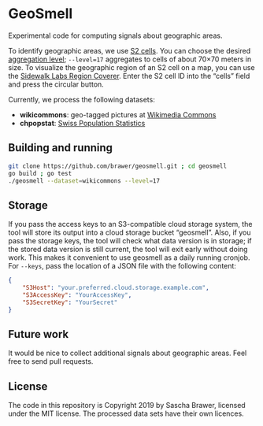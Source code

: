 # GeoSmell

Experimental code for computing signals about geographic areas.

To identify geographic areas, we use [S2 cells](http://s2geometry.io/).
You can choose the desired
[aggregation level](https://s2geometry.io/resources/s2cell_statistics);
`--level=17` aggregates to cells of about 70×70 meters in size.
To visualize the geographic region of an S2 cell on a map, you can use
the [Sidewalk Labs Region Coverer](https://s2.sidewalklabs.com/regioncoverer/).
Enter the S2 cell ID into the “cells” field and press the circular button.

Currently, we process the following datasets:

* **wikicommons**: geo-tagged pictures at
  [Wikimedia Commons](https://commons.wikimedia.org/)
* **chpopstat**: [Swiss Population Statistics](https://www.bfs.admin.ch/bfs/de/home/dienstleistungen/geostat/geodaten-bundesstatistik/gebaeude-wohnungen-haushalte-personen/bevoelkerung-haushalte-ab-2010.assetdetail.9606372.html)



## Building and running

```sh
git clone https://github.com/brawer/geosmell.git ; cd geosmell
go build ; go test
./geosmell --dataset=wikicommons --level=17
```


## Storage

If you pass the access keys to an S3-compatible cloud storage system,
the tool will store its output into a cloud storage bucket “geosmell”.
Also, if you pass the storage keys, the tool will check what data version
is in storage; if the stored data version is still current, the tool will
exit early without doing work. This makes it convenient to use geosmell
as a daily running cronjob. For `--keys`, pass the location of a JSON file
with the following content:

```json
{
    "S3Host": "your.preferred.cloud.storage.example.com",
    "S3AccessKey": "YourAccessKey",
    "S3SecretKey": "YourSecret"
}
```


## Future work

It would be nice to collect additional signals about geographic areas.
Feel free to send pull requests.


## License

The code in this repository is Copyright 2019 by Sascha Brawer,
licensed under the MIT license.  The processed data sets have
their own licences.
